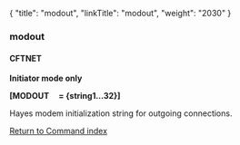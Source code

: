 {
    "title": "modout",
    "linkTitle": "modout",
    "weight": "2030"
}<span id="modout"></span>

### modout

#### CFTNET

****Initiator mode only****

******[MODOUT    
= {string1...32}]******

Hayes modem initialization string for outgoing connections.

[Return to Command index](../../)
